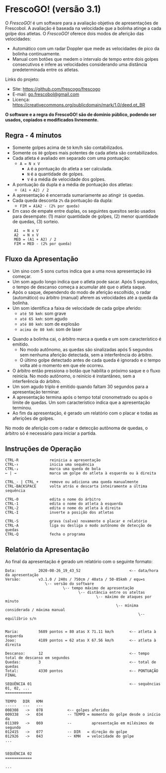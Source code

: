# FrescoGO! (versão 3.1)

<meta http-equiv="Content-Type" content="text/html; charset=UTF-8"/>

<!--
$ pandoc README.md -H deeplists.tex -o frescogo.pdf
$ pandoc README.md -H deeplists.tex -o frescogo.html
-->

O *FrescoGO!* é um software para a avaliação objetiva de apresentações de
Frescobol.
A avaliação é baseada na velocidade que a bolinha atinge a cada golpe dos
atletas.
O *FrescoGO!* oferece dois modos de aferição das velocidades:
- Automático com um radar Doppler que mede as velocidades de pico da bolinha
  continuamente.
- Manual com botões que medem o intervalo de tempo entre dois golpes
  consecutivos e infere as velocidades considerando uma distância
  predeterminada entre os atletas.

Links do projeto:
- Site: <https://github.com/frescogo/frescogo>
- E-mail: <go.frescobol@gmail.com>
- Licença: <https://creativecommons.org/publicdomain/mark/1.0/deed.pt_BR>

<!--- Vídeos: <https://www.youtube.com/channel/UCrc_Ds56Bh77CFKXldIU-9g>-->

**O software e a regra do FrescoGO! são de domínio público, podendo ser usados,
  copiados e modificados livremente.**

## Regra - 4 minutos

- Somente golpes acima de `50` km/h são contabilizados.
- Somente os `80` golpes mais potentes de cada atleta são contabilizados.
- Cada atleta é avaliado em separado com uma pontuação:
    - `A = N x V`
        - `A` é a pontuação do atleta a ser calculada.
        - `N` é a quantidade de golpes.
        - `V` é a média de velocidade dos golpes.
- A pontuação da dupla é a média de pontuação dos atletas:
    - `(A1 + A2) / 2`
- A apresentação é encerrada sumariamente ao atingir `16` quedas.
- Cada queda desconta `2%` da pontuação da dupla:
    - `FIM = A1A2 - (2% por queda)`
- Em caso de empate entre duplas, os seguintes quesitos serão usados para
  desempate:
    (1) maior quantidade de golpes,
    (2) menor quantidade de quedas,
    (3) sorteio.

```
    A1  = N x V
    A2  = N x V
    MED = (A1 + A2) / 2
    FIM = MED - (2% por queda)
```

<!--
- Revés
    - Somente os golpes mais potentes de cada atleta são contabilizados:
        - até `108` golpes do lado     preferencial do atleta ("golpes normais")
        - até  `12` golpes do lado não preferencial do atleta ("golpes revés")
        - Opcionalmente, os golpes revés podem ser desabilitados e então serão
          contabilizados até `120` golpes normais.
-->

## Fluxo da Apresentação

- Um sino com 5 sons curtos indica que a uma nova apresentação irá começar.
- Um som agudo longo indica que o atleta pode sacar. Após 5 segundos, o tempo
  de descanso começa a acumular até que o atleta saque.
- Após o saque, dependendo do modo de aferição escolhido, o radar (automático)
  ou árbitro (manual) aferem as velocidades até a queda da bolinha.
- Um som identifica a faixa de velocidade de cada golpe aferido:
    - `até 50 kmh`: som grave
    - `até 65 kmh`: som agudo
    - `até 80 kmh`: som de explosão
    - `acima de 80 kmh`: som de laser
<!--
- Quando a apresentação está desequilibrada, os ataques do atleta que mais
  pontuou acompanham um som grave.
-->
- Quando a bolinha cai, o árbitro marca a queda e um som característico é
  emitido.
    - No modo autônomo, as quedas são sinalizadas após 5 segundos sem nenhuma
      aferição detectada, sem a interferência do árbitro.
    - O último golpe detectado antes de cada queda é ignorado e o tempo volta
      até o momento em que ele ocorreu.
- O árbitro então pressiona o botão que habilita o próximo saque e o fluxo
  reinicia. No modo autônomo, o reinício é instantâneo, sem a interferência do
  árbitro.
- Um som agudo triplo é emitido quando faltam 30 segundos para a apresentação
  terminar.
- A apresentação termina após o tempo total cronometrado ou após o limite de
  quedas.
  Um som característico indica que a apresentação terminou.
- Ao fim da apresentação, é gerado um relatório com o placar e todas as
  aferições de golpes.

No modo de aferição com o radar e detecção autônoma de quedas, o árbitro só
é necessário para iniciar a partida.

## Instruções de Operação

```
CTRL-R              reinicia a apresentação
CTRL-↑              inicia uma sequência
CTRL-↓              marca uma queda de bola
← | →               marca um golpe do atleta à esquerda ou à direita

CTRL_- | CTRL_+     remove ou adiciona uma queda manualmente
CTRL-BACKSPACE      volta atrás e descarta inteiramente a última sequência

CTRL-0              edita o nome do árbitro
CTRL-1              edita o nome do atleta à esquerda
CTRL-2              edita o nome do atleta à direita
CTRL-I              inverte a posição dos atletas

CTRL-S              grava (salva) novamente o placar e relatório
CTRL-A              liga ou desliga o modo autônomo de detecção de quedas
CTRL-Q              fecha o programa
```

## Relatório da Apresentação

Ao final da apresentação é gerado um relatório com o seguinte formato:

```
Data:          2020-08-26_19_43_52                      <-- data/hora da apresentação
Versão:        v3.1.0 / 240s / 750cm / 40ata / 50-85kmh / equ=s
                  \-- versão do software
                          \-- tempo máximo de apresentação
                                 \-- distância entre os ateltas
                                         \-- máximo de ataques por minuto
                                                  \-- mínima considerada / máxima manual
                                                            \-- equilíbrio s/n


Maria:         5689 pontos = 80 atas X 71.11 km/h       <-- atleta à esquerda
Joao:          4189 pontos = 62 atas X 67.56 km/h       <-- atleta à direita

Descanso:      12                                       <-- tempo total de descanso em segundos
Quedas:        3                                        <-- total de quedas
Total:         4330 pontos                              <-- PONTUAÇÃO FINAL

SEQUÊNCIA 01                                            <-- sequências 01, 02, ...
============

TEMPO   DIR   KMH
-----   ---   ---
008308   ->   078           <-- golpes aferidos
009338   ->   034           -- TEMPO = momento do golpe desde o início da
011389   ->   069           --         apresentação em milésimos de segundo
012415   ->   077           -- DIR   = direção do golpe
012926   ->   043           -- KMH   = velocidade do golpe
...


SEQUÊNCIA 02
============

...
```

<!--
-------------------------------------------------------------------------------

## Perguntas e Respostas

- Qual é o objetivo desse projeto?
    - Oferecer uma maneira objetiva, simples e barata de avaliar apresentações
      de frescobol.
    - Estar disponível no maior número de arenas de frescobol que for possível.
    - Auxiliar no desenvolvimento técnico de atletas, estimular a formação de
      novos atletas e contribuir para o crescimento do Frescobol de competição.

- Como eu consigo um aparelho desses?
    - Entre em contato conosco por e-mail:
        - <go.frescobol@gmail.com>

- Esse aparelho é um radar? Como o aparelho mede a velocidade da bolinha?
    - O aparelho não é um radar e mede a velocidade de maneira aproximada:
        - Os atletas devem estar a uma distância fixa predeterminada.
        - O juiz deve pressionar o botão no momento exato dos golpes (ou o mais
          próximo possível).
        - O aparelho divide a distância pelo tempo entre dois golpes
          consecutivos para calcular a velocidade.
        - Exemplo: se os atletas estão a 8 metros de distância e em um momento
          a bolinha leva 1 segundo para se deslocar entre os dois, então a
          velocidade foi de 8m/s (29 kmh).

- Quais as desvantagens em relação ao radar?
    - A principal desvantagem é que a medição não é tão precisa pois os atletas
      se movimentam e o juiz inevitavelmente irá atrasar ou adiantar as
      medições.
    - OBS.:
      O radar também não é perfeito, tendo erro estimado entre +1/-2 kmh.
      Além disso, qualquer angulação entre a trajetória da bolinha e a posição do
      radar afeta negativamente as medições (ex., um ângulo de 25 graus diminui
      as medições em 10%).
        - Fonte: <https://www.stalkerradar.com/stalker-speed-sensor/faq/stalker-speed-sensor-FAQ.shtml>

- Tem alguma vantagem em relação ao radar?
    - **Custo**:
        Os componentes do aparelho somados custam menos de R$50.
        O radar custa em torno de US$1000 e não inclui o software para
        frescobol.
    - **Licença de uso**:
        Além do custo ser menor, não há nenhuma restrição legal sobre o uso
        do aparelho, software ou regra por terceiros.
    - **Infraestrutura**:
        Além do aparelho, é necessário apenas um celular com um software
        gratuito (para obter o placar das apresentações) e uma caixa de som
        potente (de preferência com bateria interna).
        Não é necessário computador, ponto de luz elétrica, área protegida ou
        outros ajustes finos para a medição da apresentação.
        Essa simplicidade permite que múltiplas arenas funcionem ao mesmo
        tempo.
    - **Transparência das medições**:
        Apesar de serem menos precisas, as medições são audíveis e qualquer
        erro grosseiro pode ser notado imediatamente.
        O radar só mede bolas acima de 40 kmh e não é possível identificar se
        as medições estão sempre corretas (o posicionamento dos atletas, vento
        e outros fatores externos podem afetar as medições).
    - **Verificabilidade das medições**:
        Os atletas podem verificar/auditar se a pontuação final foi justa.
        As apresentações podem ser medidas por um aparelho igual durante as
        apresentaçõs ou podem ser gravados para medição posterior pelo vídeo.

- Eu posso usar o marcador em competições? Quanto custa? A quem devo pedir
  permissão?
    - Não há nenhuma restrição de uso.
    - Não há custos.
    - Não é necessário pedir autorização.
      Não é nem mesmo necessário mencionar o nome do sistema ou autores.

- Como eu posso contribuir?
    - Adotando o sistema no dia a dia da sua arena.
        - Principalmente com atletas iniciantes.
    - Promovendo competições.
    - Produzindo vídeos.
    - **Enviando os relatórios das apresentações para nós.**

- Como eu posso contribuir financeiramente?
    -
- Por quê as velocidades são elevadas ao quadrado no quesito de *Volume*?
    - Para incentivar os golpes mais potentes.
      Quanto maior a velocidade, maior ainda será o quadrado dela.
      Um golpe a 100 km/h é 2 vezes mais rápido que um a 50 km/h, mas o
      quadrado de 100 km/h é 4 vezes maior que o de 50 km/h (10000 vs 2500).

- Qual é o objetivo do quesito de *Máximas*?
    - Bonificando os 36 golpes mais velozes pelos dois lados do atleta (12 de
      revés e 24 normais), a regra incentiva que o atleta ataque acima do seu
      limite.
      Os 36 golpes correspondem a mais ou menos 15% dos ataques de um atleta em
      uma apresentação de 5 minutos.

    - E por quê a regra não considera todos os 7 golpes mais velozes (no lugar
      de considerar apenas o 7o)?
        - Para minimizar a imprecisão da marcação do juiz.
          É possível que o juiz acelere a marcação de alguns golpes, mas é
          pouco provável que isso afete sensivelmente a 7a bola mais veloz.

- Por quê algumas apresentações já iniciam com uma pontuação que eu não consigo
  zerar?
    - Quando a pontuação de Máximas está desligada (`potencia nao`), a regra
      assume um valor fixo de 50 kmh para todos os 7 golpes mais velozes de
      esquerda e de direita **que já são contabilizados no início da
      apresentação**.
    - Isso é feito para evitar os dois modos (ligado e desligado) fiquem com
      pontuações próximas.

- Tem como o juiz "roubar"?
    - Ao atrasar a marcação de um golpe "A", consequentemente o golpe "B"
      seguinte será adiantado.
      O golpe "A" terá a velocidade reduzida e o golpe "B" terá a velocidade
      aumentada.
      Se muitos atrasos acontecerem no ataque, a pontuação da dupla será
      prejudicada.
      Se muitos avanços acontecerem no ataque, a pontuação da dupla será
      beneficiada.
      De qualquer maneira, o som emitido pela aferição permite identificar os
      atrasos e avanços.

      Como a regra usa o quadrado das velocidades, esse atraso e adiantamento
      (se forem sistemáticos) podem afetar a pontuação final.

- Tem como o atleta "roubar" ou "tirar vantagem" da regra?
    - O atleta pode projetar o corpo para frente e adiantar ao máximo os golpes
      para aumentar a medição das velocidades.
      É recomendado um árbitro de linha para garantir que a distância mínima é
      sempre respeitada.

-->
